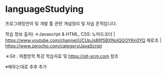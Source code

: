 # languageStudying
프로그래밍언어 및 개발 툴 관련 개념정리 및 자습 흔적입니다.

학습 정보 출처)
  ＊Javascript & HTML, CSS: 노마드코더 | https://www.youtube.com/channel/UCUpJs89fSBXNolQGOYKn0YQ
                            제로초 | https://www.zerocho.com/category/JavaScript
                            
  ＊Git : 여름방학 특강 학습자료 및 https://git-scm.com 참조
  
  ※배우는대로 추후 추가
  
